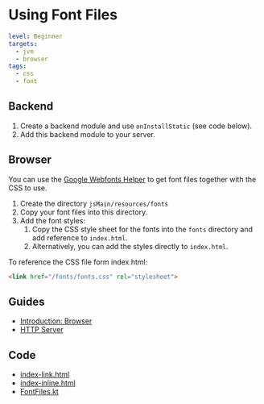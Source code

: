 # Using Font Files

```yaml
level: Beginner
targets:
  - jvm
  - browser
tags:
  - css
  - font
```

## Backend

1. Create a backend module and use `onInstallStatic` (see code below).
1. Add this backend module to your server.

## Browser

<div data-zk-enrich="Note" data-zk-flavour="Success" data-zk-title="Font Download">

You can use the [Google Webfonts Helper](https://google-webfonts-helper.herokuapp.com/fonts) to get font files
together with the CSS to use.

</div>

1. Create the directory `jsMain/resources/fonts`
1. Copy your font files into this directory.
1. Add the font styles:
   1. Copy the CSS style sheet for the fonts into the `fonts` directory and add reference to `index.html`.
   1. Alternatively, you can add the styles directly to `index.html`.

To reference the CSS file form index.html:

```html
<link href="/fonts/fonts.css" rel="stylesheet">
```

## Guides

- [Introduction: Browser](/doc/guides/browser/Introduction.md)
- [HTTP Server](/doc/guides/backend/HttpServer.md)

## Code

- [index-link.html](/cookbook/src/jsMain/kotlin/zakadabar/cookbook/browser/css/fontfiles/index-link.html)
- [index-inline.html](/cookbook/src/jsMain/kotlin/zakadabar/cookbook/browser/css/fontfiles/index-inline.html)
- [FontFiles.kt](/cookbook/src/jvmMain/kotlin/zakadabar/cookbook/browser/css/fontfiles/FontFiles.kt)
